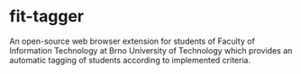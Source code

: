 # fit-tagger
An open-source web browser extension for students of Faculty of Information Technology at Brno University of Technology which provides an automatic tagging of students according to implemented criteria.
